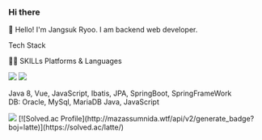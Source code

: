 ### Hi there 

👋 Hello! I'm Jangsuk Ryoo.
    I am backend web developer.

Tech Stack <br>

💪🏼 SKILLs
Platforms & Languages

<img src="https://img.shields.io/badge/Vue.js-4FC08D?style=flat-square&logo=Vue.js&logoColor=white"/>
<img src="https://img.shields.io/badge/Java-007396?style=flat-square&logo=Java&logoColor=white"/>

Java 8, Vue, JavaScript, Ibatis, JPA, SpringBoot, SpringFrameWork <br>
DB: Oracle, MySql, MariaDB Java, JavaScript <br>

<img src="https://img.shields.io/badge/Android-3DDC84?style=flat-square&logo=Android&logoColor=white"/>
[![Solved.ac Profile](http://mazassumnida.wtf/api/v2/generate_badge?boj=latte)](https://solved.ac/latte/)  

